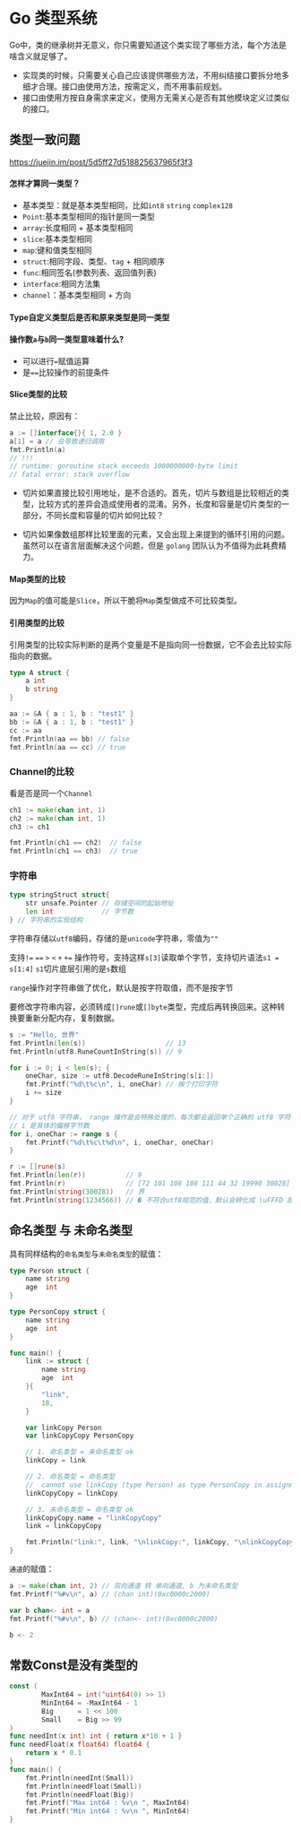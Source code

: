 # Go 类型系统



Go中，类的继承树并无意义，你只需要知道这个类实现了哪些方法，每个方法是啥含义就足够了。

- 实现类的时候，只需要关心自己应该提供哪些方法，不用纠结接口要拆分地多细才合理。接口由使用方法，按需定义，而不用事前规划。
- 接口由使用方按自身需求来定义，使用方无需关心是否有其他模块定义过类似的接口。



## 类型一致问题

https://juejin.im/post/5d5ff27d518825637965f3f3

#### 怎样才算同一类型？

- 基本类型：就是基本类型相同，比如`int8` `string` `complex128`
- `Point`:基本类型相同的指针是同一类型
- `array`:长度相同 + 基本类型相同
- `slice`:基本类型相同
- `map`:键和值类型相同
- `struct`:相同字段、类型、`tag` + 相同顺序 
- `func`:相同签名(参数列表、返回值列表)
- `interface`:相同方法集
- `channel`：基本类型相同 + 方向

#### Type自定义类型后是否和原来类型是同一类型

#### 操作数`a`与`b`同一类型意味着什么?

- 可以进行`=`赋值运算
- 是`==`比较操作的前提条件

#### Slice类型的比较

禁止比较，原因有：

```go
a := []interface{}{ 1, 2.0 }
a[1] = a // 会导致递归调用
fmt.Println(a)
// !!!
// runtime: goroutine stack exceeds 1000000000-byte limit
// fatal error: stack overflow
```

- 切片如果直接比较引用地址，是不合适的。首先，切片与数组是比较相近的类型，比较方式的差异会造成使用者的混淆。另外，长度和容量是切片类型的一部分，不同长度和容量的切片如何比较？

- 切片如果像数组那样比较里面的元素，又会出现上来提到的循环引用的问题。虽然可以在语言层面解决这个问题，但是 `golang` 团队认为不值得为此耗费精力。

#### Map类型的比较

因为`Map`的值可能是`Slice`，所以干脆将`Map`类型做成不可比较类型。

#### 引用类型的比较

引用类型的比较实际判断的是两个变量是不是指向同一份数据，它不会去比较实际指向的数据。

```go
type A struct {
    a int
    b string
}

aa := &A { a : 1, b : "test1" }
bb := &A { a : 1, b : "test1" }
cc := aa
fmt.Println(aa == bb) // false
fmt.Println(aa == cc) // true
```

### Channel的比较

看是否是同一个`Channel`

```go
ch1 := make(chan int, 1)
ch2 := make(chan int, 1)
ch3 := ch1

fmt.Println(ch1 == ch2)  // false
fmt.Println(ch1 == ch3)  // true
```

### 字符串

```go
type stringStruct struct{
    str unsafe.Pointer // 存储空间的起始地址
    len int            // 字节数
} // 字符串的实现结构
```

字符串存储以`utf8`编码，存储的是`unicode`字符串，零值为`""`

支持`!=` `==` `>` `<` `+` `+=` 操作符号，支持这样`s[3]`读取单个字节，支持切片语法`s1 = s[1:4]` `s1`切片底层引用的是`s`数组

`range`操作对字符串做了优化，默认是按字符取值，而不是按字节

要修改字符串内容，必须转成`[]rune`或`[]byte`类型，完成后再转换回来。这种转换要重新分配内存，复制数据。

```go
s := "Hello, 世界"
fmt.Println(len(s))                    // 13
fmt.Println(utf8.RuneCountInString(s)) // 9

for i := 0; i < len(s); {
    oneChar, size := utf8.DecodeRuneInString(s[i:])
    fmt.Printf("%d\t%c\n", i, oneChar) // 挨个打印字符
    i += size
}

// 对于 utf8 字符串， range 操作是会特殊处理的，每次都会返回单个正确的 utf8 字符
// i 是具体的偏移字节数
for i, oneChar := range s {
    fmt.Printf("%d\t%c\t%d\n", i, oneChar, oneChar)
}

r := []rune(s)
fmt.Println(len(r))          // 9
fmt.Println(r)               // [72 101 108 108 111 44 32 19990 30028]
fmt.Println(string(30028))   // 界
fmt.Println(string(1234566)) // � 不符合utf8规范的值，默认会转化成 \uFFFD 即 �
```



## 命名类型 与 未命名类型

具有同样结构的`命名类型`与`未命名类型`的赋值：

```go
type Person struct {
	name string
	age  int
}

type PersonCopy struct {
	name string
	age  int
}

func main() {
	link := struct {
		name string
		age  int
	}{
		"link",
		18,
	}

	var linkCopy Person
	var linkCopyCopy PersonCopy

	// 1. 命名类型 = 未命名类型 ok
	linkCopy = link

	// 2. 命名类型 = 命名类型
	//  cannot use linkCopy (type Person) as type PersonCopy in assignment
	linkCopyCopy = linkCopy

	// 3. 未命名类型 = 命名类型 ok
	linkCopyCopy.name = "linkCopyCopy"
	link = linkCopyCopy

	fmt.Println("link:", link, "\nlinkCopy:", linkCopy, "\nlinkCopyCopy:", linkCopyCopy)
}
```

`通道`的赋值：

```go
a := make(chan int, 2) // 双向通道 转 单向通道, b 为未命名类型
fmt.Printf("%#v\n", a) // (chan int)(0xc0000c2000)

var b chan<- int = a
fmt.Printf("%#v\n", b) // (chan<- int)(0xc0000c2000)

b <- 2
```

## 常数Const是没有类型的

```go
const (
        MaxInt64 = int(^uint64(0) >> 1)
        MinInt64 = -MaxInt64 - 1
        Big      = 1 << 100
        Small    = Big >> 99
)
func needInt(x int) int { return x*10 + 1 }
func needFloat(x float64) float64 {
	return x * 0.1
}
func main() {
    fmt.Println(needInt(Small))
    fmt.Println(needFloat(Small))
    fmt.Println(needFloat(Big))
    fmt.Printf("Max int64 : %v\n ", MaxInt64)
    fmt.Printf("Min int64 : %v\n ", MinInt64)
}
```

